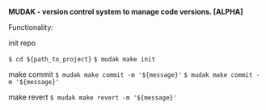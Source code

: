 **MUDAK - version control system to manage code versions. [ALPHA]**

Functionality:

init repo

`$ cd ${path_to_project}`
`$ mudak make init`

make commit
`$ mudak make commit -m '${message}'`
`$ mudak make commit -m '${message}'`

make revert
`$ mudak make revert -m '${message}'`